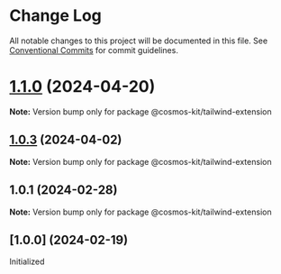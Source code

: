 # Change Log

All notable changes to this project will be documented in this file.
See [Conventional Commits](https://conventionalcommits.org) for commit guidelines.

# [1.1.0](https://github.com/cosmology-tech/cosmos-kit/compare/@cosmos-kit/tailwind-extension@1.0.3...@cosmos-kit/tailwind-extension@1.1.0) (2024-04-20)

**Note:** Version bump only for package @cosmos-kit/tailwind-extension





## [1.0.3](https://github.com/cosmology-tech/cosmos-kit/compare/@cosmos-kit/tailwind-extension@1.0.1...@cosmos-kit/tailwind-extension@1.0.3) (2024-04-02)

**Note:** Version bump only for package @cosmos-kit/tailwind-extension

## 1.0.1 (2024-02-28)

**Note:** Version bump only for package @cosmos-kit/tailwind-extension

## [1.0.0] (2024-02-19)

Initialized
